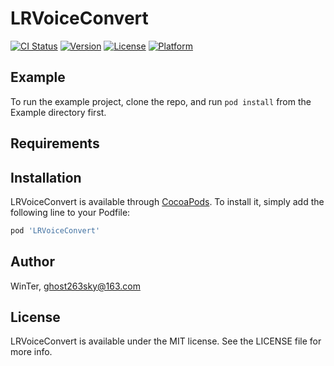 # LRVoiceConvert

[![CI Status](https://img.shields.io/travis/WinTer/LRVoiceConvert.svg?style=flat)](https://travis-ci.org/WinTer/LRVoiceConvert)
[![Version](https://img.shields.io/cocoapods/v/LRVoiceConvert.svg?style=flat)](https://cocoapods.org/pods/LRVoiceConvert)
[![License](https://img.shields.io/cocoapods/l/LRVoiceConvert.svg?style=flat)](https://cocoapods.org/pods/LRVoiceConvert)
[![Platform](https://img.shields.io/cocoapods/p/LRVoiceConvert.svg?style=flat)](https://cocoapods.org/pods/LRVoiceConvert)

## Example

To run the example project, clone the repo, and run `pod install` from the Example directory first.

## Requirements

## Installation

LRVoiceConvert is available through [CocoaPods](https://cocoapods.org). To install
it, simply add the following line to your Podfile:

```ruby
pod 'LRVoiceConvert'
```

## Author

WinTer, ghost263sky@163.com

## License

LRVoiceConvert is available under the MIT license. See the LICENSE file for more info.
